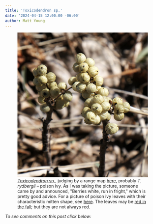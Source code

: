 ```yaml
---
title: 'Toxicodendron sp.'
date: '2024-04-15 12:00:00 -06:00'
author: Matt Young
---
```


<figure>
<img src="/uploads/2024/P1021025-Poison_Ivy_Berries_600.jpg" alt="Poison ivy berries"/>
<figcaption><a href="https://en.wikipedia.org/wiki/Poison_ivy"><i>Toxicodendron</i> sp.</a>, judging by a range map <a href="https://en.wikipedia.org/wiki/Toxicodendron_radicans">here</a>, probably <i>T. rydbergii</i> &ndash; poison ivy. As I was taking the picture, someone came by and announced, "Berries white, run in fright," which is pretty good advice. For a picture of poison ivy leaves with their characteristic mitten shape, see <a href="https://pandasthumb.org/archives/2015/11/toxicodendron-r1.html">here</a>. The leaves may be <a href="https://pandasthumb.org/archives/2015/12/toxicodendron-ry.html">red in the fall</a>; but they are not always red.
</figcaption>
</figure>


<i>To see comments on this post click below:</i> <!--more-->
